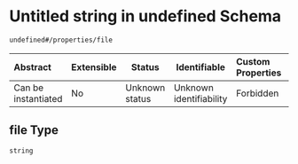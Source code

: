 # Untitled string in undefined Schema

```txt
undefined#/properties/file
```




| Abstract            | Extensible | Status         | Identifiable            | Custom Properties | Additional Properties | Access Restrictions | Defined In                                                                                       |
| :------------------ | ---------- | -------------- | ----------------------- | :---------------- | --------------------- | ------------------- | ------------------------------------------------------------------------------------------------ |
| Can be instantiated | No         | Unknown status | Unknown identifiability | Forbidden         | Allowed               | none                | [test_collection.schema.json\*](../../../out/test_collection.schema.json "open original schema") |

## file Type

`string`

